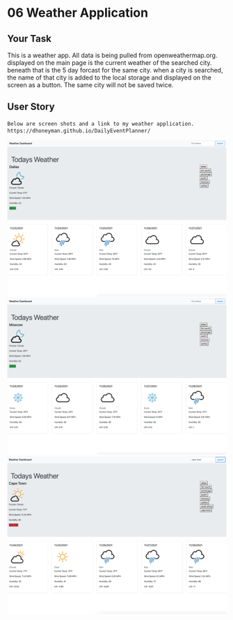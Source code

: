 # 06 Weather Application

## Your Task

This is a weather app. All data is being pulled from openweathermap.org. displayed on the main page is the current weather of the searched city. beneath that is the 5 day forcast for the same city. when a city is searched, the name of that city is added to the local storage and displayed on the screen as a button. The same city will not be saved twice. 

## User Story

```
Below are screen shots and a link to my weather application.
https://dhoneyman.github.io/DailyEventPlanner/

```

![screen shot of work day scheduler](assets/images/ss1.png)
![screen shot of work day scheduler](assets/images/ss2.png)
![screen shot of work day scheduler](assets/images/ss3.png)